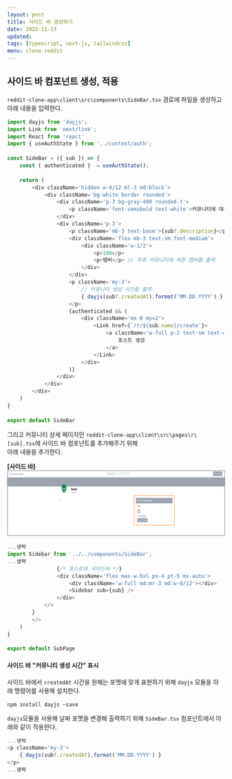 ```yaml
---
layout: post
title: 사이드 바 생성하기
date: 2022-11-13
updated: 
tags: [typescript, next-js, tailwindcss]
menu: clone-reddit
---
```

## 사이드 바 컴포넌트 생성, 적용
`reddit-clone-app\client\src\components\SideBar.tsx` 경로에 파일을 생성하고 아래 내용을 입력한다.
```typescript
import dayjs from 'dayjs';
import Link from 'next/link';
import React from 'react'
import { useAuthState } from '../context/auth';

const SideBar = ({ sub }) => {
    const { authenticated }  = useAuthState();

    return (
        <div className='hidden w-4/12 ml-3 md:block'>
            <div className='bg-white border rounded'>
                <div className='p-3 bg-gray-400 rounded-t'>
                    <p className='font-semibold text-white'>커뮤니티에 대해서</p>
                </div>
                <div className='p-3'>
                    <p className='mb-3 text-base'>{sub?.description}</p>
                    <div className='flex mb-3 text-sm font-medium'>
                        <div className='w-1/2'>
                            <p>100</p>  
                            <p>멤버</p> // 추후 커뮤니티에 속한 멤버를 출력
                        </div>
                    </div>
                    <p className='my-3'>
                        // 커뮤니티 생성 시간을 출력
                        { dayjs(sub?.createdAt).format('MM.DD.YYYY') }
                    </p>
                    {authenticated && (
                        <div className='mx-0 my=2'>
                            <Link href={`/r/${sub.name}/create`}>
                                <a className='w-full p-2 text-sm text-white bg-gray-400 rounded'>
                                    포스트 생성
                                </a>
                            </Link>
                        </div>
                    )}
                </div>
            </div>
        </div>
    )
}

export default SideBar
```

그리고 커뮤니티 상세 페이지인 `reddit-clone-app\client\src\pages\r\[sub].tsx`에 사이드 바 컴포넌트를 추가해주기 위해   
아래 내용을 추가한다.

**[사이드 바]**
<img src="\assets\img\posts\sub-post\side-bar.png" style="border: 1px solid gray;" />

```typescript
...생략
import Sidebar from '../../components/SideBar';
...생략
                {/* 포스트와 사이드바 */}
                <div className='flex max-w-5xl px-4 pt-5 mx-auto'>
                    <div className='w-full md:mr-3 md:w-8/12'></div>
                    <Sidebar sub={sub} />
                </div>
            </>
        }
        </>
    )
}

export default SubPage
```

#### 사이드 바 "커뮤니티 생성 시간" 표시
사이드 바에서 `createdAt` 시간을 원해는 포멧에 맞게 표현하기 위해 `dayjs` 모듈을 아래 명령어를 사용해 설치한다.
```
npm install dayjs —save
```

`dayjs`모듈을 사용해 날짜 포멧을 변경해 출력하기 위해 `SideBar.tsx` 컴포넌트에서 아래와 같이 적용한다.
```typescript
...생략
<p className='my-3'>
    { dayjs(sub?.createdAt).format('MM.DD.YYYY') }
</p>
...생략
```